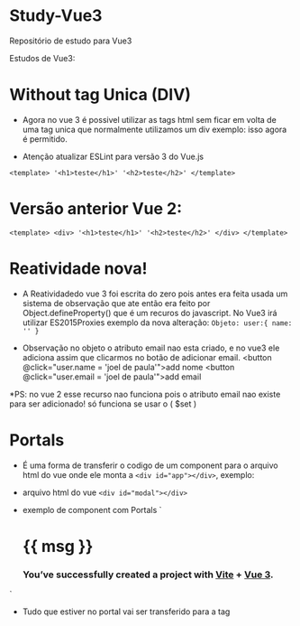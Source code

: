 # Study-Vue3
Repositório de estudo para Vue3

Estudos de Vue3:
# Without tag Unica (DIV)

- Agora no vue 3 é possivel utilizar as tags html sem ficar em volta de uma tag
unica que normalmente utilizamos um div exemplo: isso agora é permitido.
* Atenção atualizar ESLint para versão 3 do Vue.js

`<template>
    '<h1>teste</h1>'
    '<h2>teste</h2>'
</template>`

# Versão anterior Vue 2:
`<template>
    <div>
        '<h1>teste</h1>'
        '<h2>teste</h2>'
    </div>
</template>`

# Reatividade nova!
- A Reatividadedo vue 3 foi escrita do zero pois antes era feita usada um sistema de
observação que ate então era feito por Object.defineProperty() que é um recuros do javascript.
No Vue3 irá utilizar ES2015Proxies exemplo da nova alteração:
`Objeto: user:{
name: ''
}`

* Observação no objeto o atributo email nao esta criado, e no vue3 ele adiciona
assim que clicarmos no botão de adicionar email.
<button @click="user.name = 'joel de paula'">add nome</button>
<button @click="user.email = 'joel de paula'">add email</button>

*PS: no vue 2 esse recurso nao funciona pois o atributo email nao existe para ser adicionado!
só funciona se usar o ( $set )


# Portals

- É uma forma de transferir o codigo de um component para o arquivo html do vue
onde ele monta a `<div id="app"></div>`, exemplo:
* arquivo html do vue
`<div id="modal"></div>`

* exemplo de component com Portals
`<Portal target="#modal">
    <div class="greetings">
        <h1 class="green">{{ msg }}</h1>
        <h3>
            You’ve successfully created a project with
            <a target="_blank" href="https://vitejs.dev/">Vite</a> +
            <a target="_blank" href="https://vuejs.org/">Vue 3</a>.
        </h3>
    </div>
</Portal>`

- Tudo que estiver no portal vai ser transferido para a tag <div id="modal"></div>
